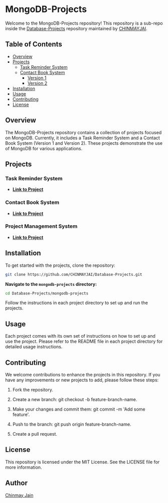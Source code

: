 # MongoDB-Projects

Welcome to the MongoDB-Projects repository! This repository is a sub-repo inside the [Database-Projects](https://github.com/CHINMAYJAI/Database-Projects) repository maintained by [CHINMAYJAI](https://github.com/CHINMAYJAI).

## Table of Contents

- [Overview](#overview)
- [Projects](#projects)
  - [Task Reminder System](#task-reminder-system)
  - [Contact Book System](#contact-book-system)
    - [Version 1](#version-1)
    - [Version 2](#version-2)
- [Installation](#installation)
- [Usage](#usage)
- [Contributing](#contributing)
- [License](#license)

## Overview

The MongoDB-Projects repository contains a collection of projects focused on MongoDB. Currently, it includes a Task Reminder System and a Contact Book System (Version 1 and Version 2). These projects demonstrate the use of MongoDB for various applications.

## Projects

### Task Reminder System

- **[Link to Project](https://github.com/CHINMAYJAI/Database-Projects/tree/main/mongodb-project/task_remainder)**

### Contact Book System

- **[Link to Project](https://github.com/CHINMAYJAI/Database-Projects/tree/main/mongodb-project/contact_book)**

### Project Management System
- **[Link to Project](https://github.com/CHINMAYJAI/Database-Projects/tree/main/mongodb-project/project_management_system)**

## Installation

To get started with the projects, clone the repository:

```bash
git clone https://github.com/CHINMAYJAI/Database-Projects.git
```
**Navigate to the `mongodb-projects` directory:**
```bash
cd Database-Projects/mongodb-projects
```
Follow the instructions in each project directory to set up and run the projects.

## Usage

Each project comes with its own set of instructions on how to set up and use the project. Please refer to the README file in each project directory for detailed usage instructions.


## Contributing

We welcome contributions to enhance the projects in this repository. If you have any improvements or new projects to add, please follow these steps:

1. Fork the repository.

2. Create a new branch: git checkout -b feature-branch-name.

3. Make your changes and commit them: git commit -m 'Add some feature'.

4. Push to the branch: git push origin feature-branch-name.

5. Create a pull request.

## License
This repository is licensed under the MIT License. See the LICENSE file for more information.

## Author

[Chinmay Jain](https://github.com/CHINMAYJAI)
